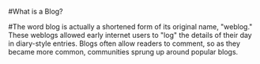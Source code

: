 #What is a Blog?

#The word blog is actually a shortened form of its original name, "weblog." 
These weblogs allowed early internet users to "log" the details of their day in diary-style entries.
Blogs often allow readers to comment, so as they became more common, communities sprung up around popular blogs.
